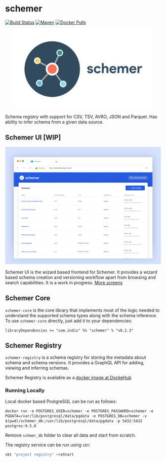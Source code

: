 # schemer
[![Build Status](https://travis-ci.org/indix/schemer.svg?branch=master)](https://travis-ci.org/indix/schemer) [![Maven](https://maven-badges.herokuapp.com/maven-central/com.indix/schemer-core_2.11/badge.svg)](http://repo1.maven.org/maven2/com/indix/schemer-core_2.11/) [![Docker Pulls](https://img.shields.io/docker/pulls/indix/schemer-registry.svg)](https://hub.docker.com/r/indix/schemer-registry/)

<p align="center">
    <img src="resources/images/schemer-logo-text-wide.png" width="444" height="256"/>
</p>

Schema registry with support for CSV, TSV, AVRO, JSON and Parquet. Has ability to infer schema from a given data source.

## Schemer UI [WIP]

<p align="center">
    <img src="resources/images/001.png" />
</p>

Schemer UI is the wizard based frontend for Schemer. It provides a wizard based schema creation and versioning workflow apart from browsing and search capabilities. It is a work in progress. [More screens](schemer-ui.md)

## Schemer Core

`schemer-core` is the core library that implements most of the logic needed to understand the supported schema types along with the schema inference. To use `schemer-core` directly, just add it to your dependencies:

```
libraryDependencies += "com.indix" %% "schemer" % "v0.2.3"
```

## Schemer Registry

`schemer-registry` is a schema registry for storing the metadata about schema and schema versions. It provides a GraphQL API for adding, viewing and inferring schemas.

Schemer Registry is available as a [docker image at DockeHub](https://hub.docker.com/r/indix/schemer-registry/)

### Running Locally

Local docker based PostgreSQL can be run as follows:

```
docker run -e POSTGRES_USER=schemer -e POSTGRES_PASSWORD=schemer -e PGDATA=/var/lib/postgresql/data/pgdata -e POSTGRES_DB=schemer -v $(pwd)/schemer_db:/var/lib/postgresql/data/pgdata -p 5432:5432 postgres:9.5.0
```

Remove `schmer_db` folder to clear all data and start from scratch.

The registry service can be run using `sbt`:

```bash
sbt "project registry" ~reStart
```


